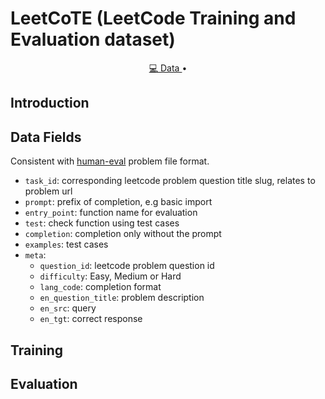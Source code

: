 # LeetCoTE (LeetCode Training and Evaluation dataset)

<p align="center">
    <a href="https://huggingface.co/datasets/newfacade/LeetCoTE">💻 Data </a> •
</p>

## Introduction

## Data Fields

Consistent with [human-eval](https://github.com/openai/human-eval) problem file format.

- `task_id`: corresponding leetcode problem question title slug, relates to problem url
- `prompt`: prefix of completion, e.g basic import
- `entry_point`: function name for evaluation
- `test`: check function using test cases
- `completion`: completion only without the prompt
- `examples`: test cases
- `meta`:
    - `question_id`: leetcode problem question id
    - `difficulty`: Easy, Medium or Hard
    - `lang_code`: completion format
    - `en_question_title`: problem description
    - `en_src`: query
    - `en_tgt`: correct response
 
## Training
  
## Evaluation
